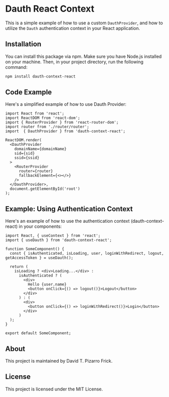 # Dauth React Context
This is a simple example of how to use a custom `DauthProvider`, and how to utilize the `Dauth` authentication context in your React application.

## Installation
You can install this package via npm. Make sure you have Node.js installed on your machine. Then, in your project directory, run the following command:
```bash
npm install dauth-context-react
```

## Code Example
Here's a simplified example of how to use Dauth Provider:
```
import React from 'react';
import ReactDOM from 'react-dom';
import { RouterProvider } from 'react-router-dom';
import router from './router/router';
import  { DauthProvider } from 'dauth-context-react';

ReactDOM.render(
  <DauthProvider
    domainName={domainName}
    sid={sid}
    ssid={ssid}
  >
    <RouterProvider 
      router={router} 
      fallbackElement={<></>} 
    />
  </DauthProvider>,
  document.getElementById('root')
);
```

## Example: Using Authentication Context
Here's an example of how to use the authentication context (dauth-context-react) in your components:
```
import React, { useContext } from 'react';
import { useDauth } from 'dauth-context-react';

function SomeComponent() {
  const { isAuthenticated, isLoading, user, loginWithRedirect, logout, getAccessToken } = useDauth();

  return (
    isLoading ? <div>Loading...</div> :
      isAuthenticated ? (
        <div>
          Hello {user.name}
          <button onClick={() => logout()}>Logout</button>
        </div>
      ) : (
        <div>
          <button onClick={() => loginWithRedirect()}>Login</button>
        </div>
      )
  );
}

export default SomeComponent;
```

## About
This project is maintained by David T. Pizarro Frick.

## License
This project is licensed under the MIT License.
